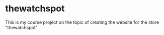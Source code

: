 # thewatchspot
This is my course project on the topic of creating the website for the store "thewatchspot"
